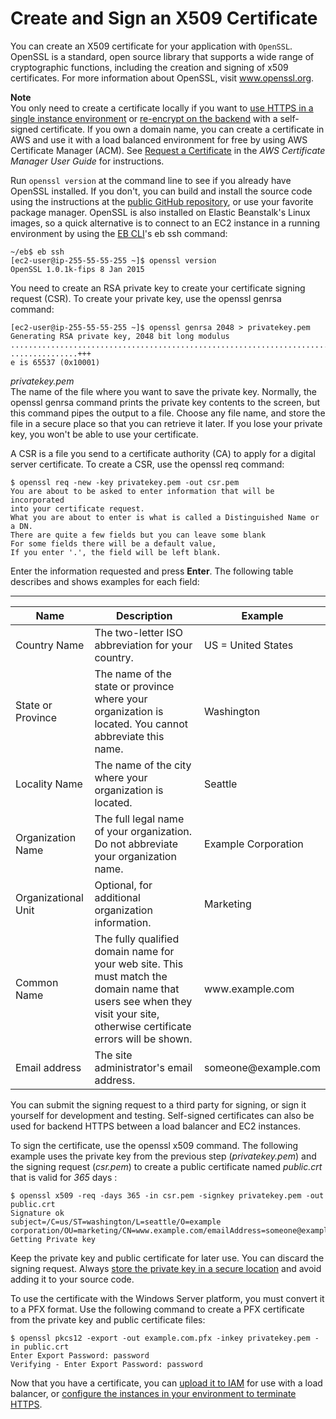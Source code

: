 # Create and Sign an X509 Certificate<a name="configuring-https-ssl"></a>

You can create an X509 certificate for your application with `OpenSSL`\. OpenSSL is a standard, open source library that supports a wide range of cryptographic functions, including the creation and signing of x509 certificates\. For more information about OpenSSL, visit [www\.openssl\.org](https://www.openssl.org/)\.

**Note**  
You only need to create a certificate locally if you want to [use HTTPS in a single instance environment](https-singleinstance.md) or [re\-encrypt on the backend](configuring-https-endtoend.md) with a self\-signed certificate\. If you own a domain name, you can create a certificate in AWS and use it with a load balanced environment for free by using AWS Certificate Manager \(ACM\)\. See [Request a Certificate](https://docs.aws.amazon.com/acm/latest/userguide/gs-acm-request.html) in the *AWS Certificate Manager User Guide* for instructions\.

Run `openssl version` at the command line to see if you already have OpenSSL installed\. If you don't, you can build and install the source code using the instructions at the [public GitHub repository](https://github.com/openssl/openssl), or use your favorite package manager\. OpenSSL is also installed on Elastic Beanstalk's Linux images, so a quick alternative is to connect to an EC2 instance in a running environment by using the [EB CLI](eb-cli3.md)'s eb ssh command:

```
~/eb$ eb ssh
[ec2-user@ip-255-55-55-255 ~]$ openssl version
OpenSSL 1.0.1k-fips 8 Jan 2015
```

You need to create an RSA private key to create your certificate signing request \(CSR\)\. To create your private key, use the openssl genrsa command:

```
[ec2-user@ip-255-55-55-255 ~]$ openssl genrsa 2048 > privatekey.pem
Generating RSA private key, 2048 bit long modulus
.................................................................................................................................+++
...............+++
e is 65537 (0x10001)
```

*privatekey\.pem*  
The name of the file where you want to save the private key\. Normally, the openssl genrsa command prints the private key contents to the screen, but this command pipes the output to a file\. Choose any file name, and store the file in a secure place so that you can retrieve it later\. If you lose your private key, you won't be able to use your certificate\.

A CSR is a file you send to a certificate authority \(CA\) to apply for a digital server certificate\. To create a CSR, use the openssl req command:

```
$ openssl req -new -key privatekey.pem -out csr.pem
You are about to be asked to enter information that will be incorporated 
into your certificate request.
What you are about to enter is what is called a Distinguished Name or a DN.
There are quite a few fields but you can leave some blank
For some fields there will be a default value,
If you enter '.', the field will be left blank.
```

Enter the information requested and press **Enter**\. The following table describes and shows examples for each field:


****  

| Name | Description | Example | 
| --- | --- | --- | 
| Country Name | The two\-letter ISO abbreviation for your country\. | US = United States | 
| State or Province | The name of the state or province where your organization is located\. You cannot abbreviate this name\. | Washington | 
| Locality Name | The name of the city where your organization is located\. | Seattle | 
| Organization Name | The full legal name of your organization\. Do not abbreviate your organization name\. | Example Corporation | 
| Organizational Unit | Optional, for additional organization information\. | Marketing | 
| Common Name | The fully qualified domain name for your web site\. This must match the domain name that users see when they visit your site, otherwise certificate errors will be shown\. | www\.example\.com | 
| Email address | The site administrator's email address\. | someone@example\.com | 

You can submit the signing request to a third party for signing, or sign it yourself for development and testing\. Self\-signed certificates can also be used for backend HTTPS between a load balancer and EC2 instances\.

To sign the certificate, use the openssl x509 command\. The following example uses the private key from the previous step \(*privatekey\.pem*\) and the signing request \(*csr\.pem*\) to create a public certificate named *public\.crt* that is valid for *365* days :

```
$ openssl x509 -req -days 365 -in csr.pem -signkey privatekey.pem -out public.crt
Signature ok
subject=/C=us/ST=washington/L=seattle/O=example corporation/OU=marketing/CN=www.example.com/emailAddress=someone@example.com
Getting Private key
```

Keep the private key and public certificate for later use\. You can discard the signing request\. Always [store the private key in a secure location](https-storingprivatekeys.md) and avoid adding it to your source code\.

To use the certificate with the Windows Server platform, you must convert it to a PFX format\. Use the following command to create a PFX certificate from the private key and public certificate files:

```
$ openssl pkcs12 -export -out example.com.pfx -inkey privatekey.pem -in public.crt
Enter Export Password: password
Verifying - Enter Export Password: password
```

Now that you have a certificate, you can [upload it to IAM](configuring-https-ssl-upload.md) for use with a load balancer, or [configure the instances in your environment to terminate HTTPS](https-singleinstance.md)\.
